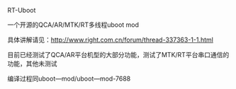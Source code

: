 RT-Uboot

一个开源的QCA/AR/MTK/RT多线程uboot mod

具体讲解请见：http://www.right.com.cn/forum/thread-337363-1-1.html

目前已经测试了QCA/AR平台机型的大部分功能，测试了MTK/RT平台串口通信的功能，其他未测试

编译过程同uboot—mod/uboot—mod-7688